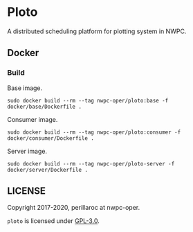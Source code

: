 # Ploto

A distributed scheduling platform for plotting system in NWPC.

## Docker

### Build

Base image.

```
sudo docker build --rm --tag nwpc-oper/ploto:base -f docker/base/Dockerfile .
```

Consumer image.

```
sudo docker build --rm --tag nwpc-oper/ploto:consumer -f docker/consumer/Dockerfile .
```

Server image.

```
sudo docker build --rm --tag nwpc-oper/ploto-server -f docker/server/Dockerfile .
```

## LICENSE

Copyright 2017-2020, perillaroc at nwpc-oper.

`ploto` is licensed under [GPL-3.0](./LICENSE.md).